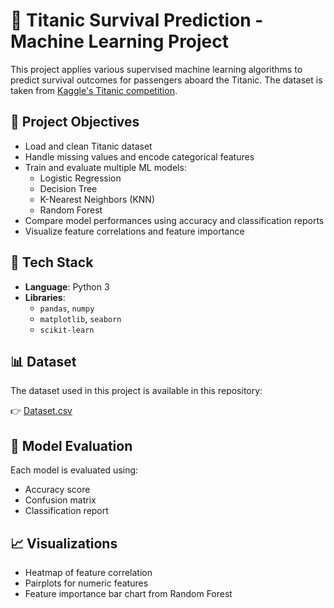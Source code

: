 # 🚢 Titanic Survival Prediction - Machine Learning Project

This project applies various supervised machine learning algorithms to predict survival outcomes for passengers aboard the Titanic. The dataset is taken from [Kaggle's Titanic competition](https://www.kaggle.com/c/titanic/overview).

## 📌 Project Objectives

- Load and clean Titanic dataset
- Handle missing values and encode categorical features
- Train and evaluate multiple ML models:
  - Logistic Regression
  - Decision Tree
  - K-Nearest Neighbors (KNN)
  - Random Forest
- Compare model performances using accuracy and classification reports
- Visualize feature correlations and feature importance

## 🧰 Tech Stack

- **Language**: Python 3
- **Libraries**:
  - `pandas`, `numpy`
  - `matplotlib`, `seaborn`
  - `scikit-learn`
    
## 📊 Dataset

The dataset used in this project is available in this repository:

👉 [Dataset.csv](./train.csv)

## 🧪 Model Evaluation

Each model is evaluated using:
- Accuracy score
- Confusion matrix
- Classification report

## 📈 Visualizations

- Heatmap of feature correlation
- Pairplots for numeric features
- Feature importance bar chart from Random Forest

